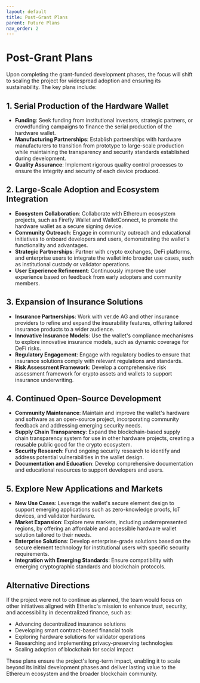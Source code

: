 ```yaml
---
layout: default
title: Post-Grant Plans
parent: Future Plans
nav_order: 2
---
```


# Post-Grant Plans

Upon completing the grant-funded development phases, the focus will shift to scaling the project for widespread adoption and ensuring its sustainability. The key plans include:

## 1. Serial Production of the Hardware Wallet

- **Funding**: Seek funding from institutional investors, strategic partners, or crowdfunding campaigns to finance the serial production of the hardware wallet.
- **Manufacturing Partnerships**: Establish partnerships with hardware manufacturers to transition from prototype to large-scale production while maintaining the transparency and security standards established during development.
- **Quality Assurance**: Implement rigorous quality control processes to ensure the integrity and security of each device produced.

## 2. Large-Scale Adoption and Ecosystem Integration

- **Ecosystem Collaboration**: Collaborate with Ethereum ecosystem projects, such as Firefly Wallet and WalletConnect, to promote the hardware wallet as a secure signing device.
- **Community Outreach**: Engage in community outreach and educational initiatives to onboard developers and users, demonstrating the wallet's functionality and advantages.
- **Strategic Partnerships**: Partner with crypto exchanges, DeFi platforms, and enterprise users to integrate the wallet into broader use cases, such as institutional custody or validator operations.
- **User Experience Refinement**: Continuously improve the user experience based on feedback from early adopters and community members.

## 3. Expansion of Insurance Solutions

- **Insurance Partnerships**: Work with ver.de AG and other insurance providers to refine and expand the insurability features, offering tailored insurance products to a wider audience.
- **Innovative Insurance Models**: Use the wallet's compliance mechanisms to explore innovative insurance models, such as dynamic coverage for DeFi risks.
- **Regulatory Engagement**: Engage with regulatory bodies to ensure that insurance solutions comply with relevant regulations and standards.
- **Risk Assessment Framework**: Develop a comprehensive risk assessment framework for crypto assets and wallets to support insurance underwriting.

## 4. Continued Open-Source Development

- **Community Maintenance**: Maintain and improve the wallet's hardware and software as an open-source project, incorporating community feedback and addressing emerging security needs.
- **Supply Chain Transparency**: Expand the blockchain-based supply chain transparency system for use in other hardware projects, creating a reusable public good for the crypto ecosystem.
- **Security Research**: Fund ongoing security research to identify and address potential vulnerabilities in the wallet design.
- **Documentation and Education**: Develop comprehensive documentation and educational resources to support developers and users.

## 5. Explore New Applications and Markets

- **New Use Cases**: Leverage the wallet's secure element design to support emerging applications such as zero-knowledge proofs, IoT devices, and validator hardware.
- **Market Expansion**: Explore new markets, including underrepresented regions, by offering an affordable and accessible hardware wallet solution tailored to their needs.
- **Enterprise Solutions**: Develop enterprise-grade solutions based on the secure element technology for institutional users with specific security requirements.
- **Integration with Emerging Standards**: Ensure compatibility with emerging cryptographic standards and blockchain protocols.

## Alternative Directions

If the project were not to continue as planned, the team would focus on other initiatives aligned with Etherisc's mission to enhance trust, security, and accessibility in decentralized finance, such as:

- Advancing decentralized insurance solutions
- Developing smart contract-based financial tools
- Exploring hardware solutions for validator operations
- Researching and implementing privacy-preserving technologies
- Scaling adoption of blockchain for social impact

These plans ensure the project's long-term impact, enabling it to scale beyond its initial development phases and deliver lasting value to the Ethereum ecosystem and the broader blockchain community. 